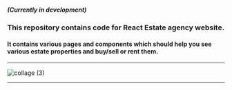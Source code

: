 ##### (Currently in development)
### This repository contains code for React Estate agency website.

#### It contains various pages and components which should help you see various estate properties and buy/sell or rent them.

****
![collage (3)](https://github.com/Shahreyar00/NextJs-Agency-Fullstack/assets/70688937/29ad83c9-f890-4488-bf32-9d088a12edbb)
****
